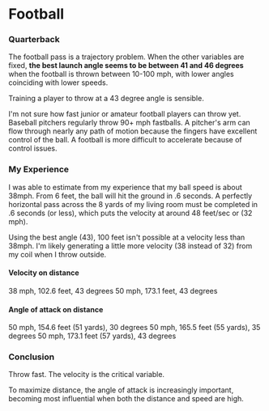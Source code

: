 # Football

### Quarterback

The football pass is a trajectory problem. When the other variables are fixed, **the best launch angle seems to be between 41 and 46 degrees** when the football is thrown between 10-100 mph, with lower angles coinciding with lower speeds.

Training a player to throw at a 43 degree angle is sensible.

I'm not sure how fast junior or amateur football players can throw yet. Baseball pitchers regularly throw 90+ mph fastballs. A pitcher's arm can flow through nearly any path of motion because the fingers have excellent control of the ball. A football is more difficult to accelerate because of control issues.

### My Experience

I was able to estimate from my experience that my ball speed is about 38mph. From 6 feet, the ball will hit the ground in .6 seconds. A perfectly horizontal pass across the 8 yards of my living room must be completed in .6 seconds (or less), which puts the velocity at around 48 feet/sec or (32 mph).

Using the best angle (43), 100 feet isn't possible at a velocity less than 38mph. I'm likely generating a little more velocity (38 instead of 32) from my coil when I throw outside. 

#### Velocity on distance
38 mph, 102.6 feet, 43 degrees
50 mph, 173.1 feet, 43 degrees

#### Angle of attack on distance
50 mph, 154.6 feet (51 yards), 30 degrees
50 mph, 165.5 feet (55 yards), 35 degrees
50 mph, 173.1 feet (57 yards), 43 degrees

### Conclusion

Throw fast. The velocity is the critical variable.

To maximize distance, the angle of attack is increasingly important, becoming most influential when both the distance and speed are high.